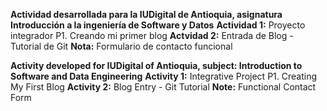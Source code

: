 **Actividad desarrollada para la IUDigital de Antioquia, asignatura Introducción a la ingeniería de Software y Datos**
**Actividad 1:** Proyecto integrador P1. Creando mi primer blog 
**Actvidad 2:** Entrada de Blog - Tutorial de Git
**Nota:** Formulario de contacto funcional



**Activity developed for IUDigital of Antioquia, subject: Introduction to Software and Data Engineering**
**Activity 1:** Integrative Project P1. Creating My First Blog
**Activity 2:** Blog Entry - Git Tutorial
**Note:** Functional Contact Form